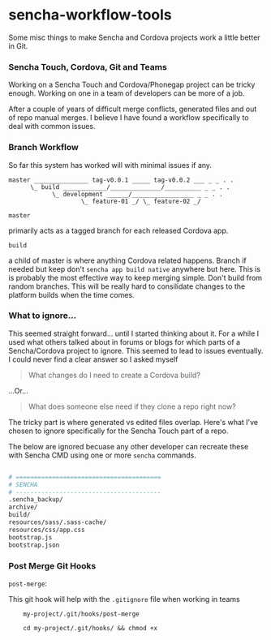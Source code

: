 # sencha-workflow-tools
Some misc things to make Sencha and Cordova projects work a little better in Git.

### Sencha Touch, Cordova, Git and Teams

Working on a Sencha Touch and Cordova/Phonegap project can be tricky enough. Working on one in a team of developers can be more of a job.

After a couple of years of difficult merge conflicts, generated files and out of repo manual merges. I believe I have found a workflow specifically to deal with common issues.

### Branch Workflow

So far this system has worked will with minimal issues if any. 

```
master _______________ tag-v0.0.1 _____ tag-v0.0.2 ___ _ _ . .
      \_ build ____________/______________/__________ _ _ . .
            \_ development ______/_________________ _ _ . .
                    \_ feature-01 _/ \_ feature-02 _/
```

`master`    

primarily acts as a tagged branch for each released Cordova app.

`build`     

a child of master is where anything Cordova related happens. Branch if needed but keep don't `sencha app build native` anywhere but here. This is is probably the most effective way to  keep merging simple. Don't build from random branches. This will be really hard to consilidate changes to the platform builds when the time comes. 

### What to ignore...

This seemed straight forward... until I started thinking about it. For a while I used what others talked about in forums or blogs for which parts of a Sencha/Cordova project to ignore. This seemed to lead to issues eventually. I could never find a clear answer so I asked myself

> What changes do I need to create a Cordova build? 

...Or...

> What does someone else need if they clone a repo right now?

The tricky part is where generated vs edited files overlap. Here's what I've chosen to ignore specifically for the Sencha Touch part of a repo.

The below are ignored becuase any other developer can recreate these with Sencha CMD using one or more `sencha` commands.

```bash

# ========================================
# SENCHA
# ----------------------------------------
.sencha_backup/
archive/
build/
resources/sass/.sass-cache/
resources/css/app.css
bootstrap.js
bootstrap.json

```




### Post Merge Git Hooks



`post-merge`: 

This git hook will help with the `.gitignore` file when working in teams

```    
    my-project/.git/hooks/post-merge
    
    cd my-project/.git/hooks/ && chmod +x
```

